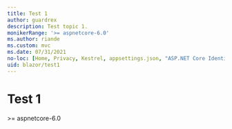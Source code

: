 ```yaml
---
title: Test 1
author: guardrex
description: Test topic 1.
monikerRange: '>= aspnetcore-6.0'
ms.author: riande
ms.custom: mvc
ms.date: 07/31/2021
no-loc: [Home, Privacy, Kestrel, appsettings.json, "ASP.NET Core Identity", cookie, Cookie, Blazor, "Blazor Server", "Blazor WebAssembly", "Identity", "Let's Encrypt", Razor, SignalR]
uid: blazor/test1
---
```

# Test 1

&gt;= aspnetcore-6.0
